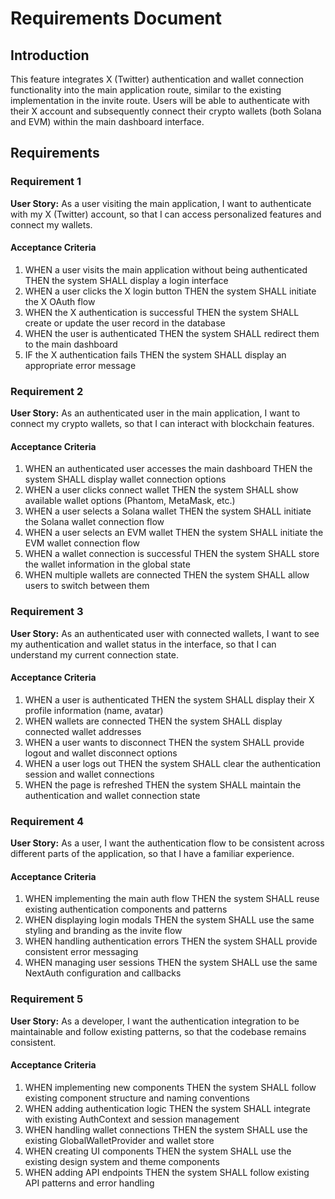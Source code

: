 # Requirements Document

## Introduction

This feature integrates X (Twitter) authentication and wallet connection functionality into the main application route, similar to the existing implementation in the invite route. Users will be able to authenticate with their X account and subsequently connect their crypto wallets (both Solana and EVM) within the main dashboard interface.

## Requirements

### Requirement 1

**User Story:** As a user visiting the main application, I want to authenticate with my X (Twitter) account, so that I can access personalized features and connect my wallets.

#### Acceptance Criteria

1. WHEN a user visits the main application without being authenticated THEN the system SHALL display a login interface
2. WHEN a user clicks the X login button THEN the system SHALL initiate the X OAuth flow
3. WHEN the X authentication is successful THEN the system SHALL create or update the user record in the database
4. WHEN the user is authenticated THEN the system SHALL redirect them to the main dashboard
5. IF the X authentication fails THEN the system SHALL display an appropriate error message

### Requirement 2

**User Story:** As an authenticated user in the main application, I want to connect my crypto wallets, so that I can interact with blockchain features.

#### Acceptance Criteria

1. WHEN an authenticated user accesses the main dashboard THEN the system SHALL display wallet connection options
2. WHEN a user clicks connect wallet THEN the system SHALL show available wallet options (Phantom, MetaMask, etc.)
3. WHEN a user selects a Solana wallet THEN the system SHALL initiate the Solana wallet connection flow
4. WHEN a user selects an EVM wallet THEN the system SHALL initiate the EVM wallet connection flow
5. WHEN a wallet connection is successful THEN the system SHALL store the wallet information in the global state
6. WHEN multiple wallets are connected THEN the system SHALL allow users to switch between them

### Requirement 3

**User Story:** As an authenticated user with connected wallets, I want to see my authentication and wallet status in the interface, so that I can understand my current connection state.

#### Acceptance Criteria

1. WHEN a user is authenticated THEN the system SHALL display their X profile information (name, avatar)
2. WHEN wallets are connected THEN the system SHALL display connected wallet addresses
3. WHEN a user wants to disconnect THEN the system SHALL provide logout and wallet disconnect options
4. WHEN a user logs out THEN the system SHALL clear the authentication session and wallet connections
5. WHEN the page is refreshed THEN the system SHALL maintain the authentication and wallet connection state

### Requirement 4

**User Story:** As a user, I want the authentication flow to be consistent across different parts of the application, so that I have a familiar experience.

#### Acceptance Criteria

1. WHEN implementing the main auth flow THEN the system SHALL reuse existing authentication components and patterns
2. WHEN displaying login modals THEN the system SHALL use the same styling and branding as the invite flow
3. WHEN handling authentication errors THEN the system SHALL provide consistent error messaging
4. WHEN managing user sessions THEN the system SHALL use the same NextAuth configuration and callbacks

### Requirement 5

**User Story:** As a developer, I want the authentication integration to be maintainable and follow existing patterns, so that the codebase remains consistent.

#### Acceptance Criteria

1. WHEN implementing new components THEN the system SHALL follow existing component structure and naming conventions
2. WHEN adding authentication logic THEN the system SHALL integrate with existing AuthContext and session management
3. WHEN handling wallet connections THEN the system SHALL use the existing GlobalWalletProvider and wallet store
4. WHEN creating UI components THEN the system SHALL use the existing design system and theme components
5. WHEN adding API endpoints THEN the system SHALL follow existing API patterns and error handling
